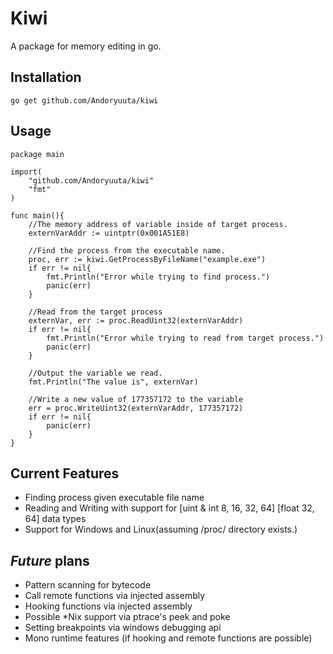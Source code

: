 # Kiwi
A package for memory editing in go.


## Installation
`go get github.com/Andoryuuta/kiwi`

## Usage
```
package main

import(
	"github.com/Andoryuuta/kiwi"
	"fmt"
)

func main(){
	//The memory address of variable inside of target process.
	externVarAddr := uintptr(0x001A51E8)

	//Find the process from the executable name.
	proc, err := kiwi.GetProcessByFileName("example.exe")
	if err != nil{
		fmt.Println("Error while trying to find process.")
		panic(err)
	}

	//Read from the target process
	externVar, err := proc.ReadUint32(externVarAddr)
	if err != nil{
		fmt.Println("Error while trying to read from target process.")
		panic(err)
	}
	
	//Output the variable we read.
	fmt.Println("The value is", externVar)
	
	//Write a new value of 177357172 to the variable
	err = proc.WriteUint32(externVarAddr, 177357172)
	if err != nil{
		panic(err)
	}
}
```
## Current Features
* Finding process given executable file name
* Reading and Writing with support for [uint & int 8, 16, 32, 64] [float 32, 64] data types
* Support for Windows and Linux(assuming /proc/ directory exists.) 

## _Future_ plans
* Pattern scanning for bytecode
* Call remote functions via injected assembly
* Hooking functions via injected assembly
* Possible *Nix support via ptrace's peek and poke
* Setting breakpoints via windows debugging api
* Mono runtime features (if hooking and remote functions are possible)


